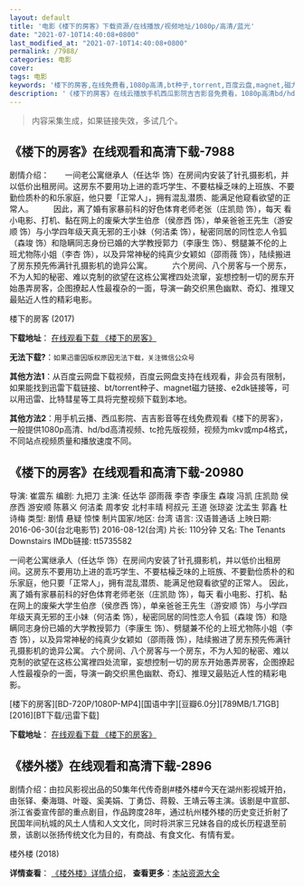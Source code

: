```yaml
---
layout: default
title: '电影《楼下的房客》下载资源/在线播放/视频地址/1080p/高清/蓝光'
date: "2021-07-10T14:40:08+0800"
last_modified_at: "2021-07-10T14:40:08+0800"
permalink: /7988/
categories: 电影
cover:
tags: 电影
keywords: '楼下的房客,在线免费看,1080p高清,bt种子,torrent,百度云盘,magnet,磁力链,迅雷下载资源'
description: '《楼下的房客》在线云播放手机西瓜影院吉吉影音免费看，1080p高清bd/hd未删减完整版和tc抢先枪版，mkv/mp4格式，附带bt/torrent种子、magnet/磁力链、百度云盘、网盘资源迅雷下载链接'
---
```


>内容采集生成，如果链接失效，多试几个。


## 《楼下的房客》在线观看和高清下载-7988

剧情介绍：　　一间老公寓继承人（任达华 饰）在房间内安装了针孔摄影机，并以低价出租房间。这房东不要用功上进的乖巧学生、不要枯橾乏味的上班族、不要勤俭质朴的和乐家庭，他只要「正常人」，拥有混乱潜质、能满足他窥看欲望的正常人。  　　因此，离了婚有家暴前科的好色体育老师老张（庄凯勋 饰），每天 看小电影、打机、黏在网上的废柴大学生伯彦（侯彦西 饰），单亲爸爸王先生（游安顺 饰）与小学四年级天真无邪的王小妹（何洁柔 饰），秘密同居的同性恋人令狐（森竣 饰）和隐瞒同志身份已婚的大学教授郭力（李康生 饰）、劈腿兼不伦的上班尤物陈小姐（李杏 饰），以及异常神秘的纯真少女颖如（邵雨薇 饰），陆续搬进了房东预先佈满针孔摄影机的诡异公寓。  　　六个房间、八个房客与一个房东，不为人知的秘密、难以克制的欲望在这栋公寓裡四处流窜，妄想控制一切的房东开始愚弄房客，企图撩起人性最複杂的一面，导演一齣交织黑色幽默、奇幻、推理又最贴近人性的精彩电影。


楼下的房客 (2017)

**下载地址**： [在线观看下载 《楼下的房客》](https://www.btbtdy.me/btdy/dy11810.html) 


**无法下载?**：`如果迅雷因版权原因无法下载，关注微信公众号 `

**其他方法1**：从百度云网盘下载视频，百度云网盘支持在线观看，非会员有限制，如果能找到迅雷下载链接、bt/torrent种子、magnet磁力链接、e2dk链接等，可以用迅雷、比特彗星等工具将完整视频下载到本地。

**其他方法2**：用手机云播、西瓜影院、吉吉影音等在线免费观看《楼下的房客》，一般提供1080p高清、hd/bd高清视频、tc抢先版视频，视频为mkv或mp4格式，不同站点视频质量和播放速度不同。


## 《楼下的房客》在线观看和高清下载-20980

导演: 崔震东 编剧: 九把刀 主演: 任达华 邵雨薇 李杏 李康生 森竣 冯凯 庄凯勋 侯彦西 游安顺 陈慕义 何洁柔 周孝安 北村丰晴 柯叔元 王道 张琼姿 沈孟生 郭鑫 杜诗梅 类型: 剧情 悬疑 惊悚 制片国家/地区: 台湾 语言: 汉语普通话 上映日期: 2016-06-30(台北电影节) 2016-08-12(台湾) 片长: 110分钟 又名: The Tenants Downstairs IMDb链接: tt5735582

一间老公寓继承人（任达华 饰）在房间内安装了针孔摄影机，并以低价出租房间。这房东不要用功上进的乖巧学生、不要枯橾乏味的上班族、不要勤俭质朴的和乐家庭，他只要「正常人」，拥有混乱潜质、能满足他窥看欲望的正常人。 因此，离了婚有家暴前科的好色体育老师老张（庄凯勋 饰），每天 看小电影、打机、黏在网上的废柴大学生伯彦（侯彦西 饰），单亲爸爸王先生（游安顺 饰）与小学四年级天真无邪的王小妹（何洁柔 饰），秘密同居的同性恋人令狐（森竣 饰）和隐瞒同志身份已婚的大学教授郭力（李康生 饰）、劈腿兼不伦的上班尤物陈小姐（李杏 饰），以及异常神秘的纯真少女颖如（邵雨薇 饰），陆续搬进了房东预先佈满针孔摄影机的诡异公寓。 六个房间、八个房客与一个房东，不为人知的秘密、难以克制的欲望在这栋公寓裡四处流窜，妄想控制一切的房东开始愚弄房客，企图撩起人性最複杂的一面，导演一齣交织黑色幽默、奇幻、推理又最贴近人性的精彩电影。


[楼下的房客][BD-720P/1080P-MP4][国语中字][豆瓣6.0分][789MB/1.71GB][2016][BT下载/迅雷下载]

**下载地址**： [在线观看下载 《楼下的房客》](https://www.btdx8.com/torrent/lxdfk_2016.html) 


## 《楼外楼》在线观看和高清下载-2896

剧情介绍：由拉风影视出品的50集年代传奇剧#楼外楼#今天在湖州影视城开拍，由张铎、秦海璐、叶璇、奚美娟、丁勇岱、蒋毅、王靖云等主演。该剧是中宣部、浙江省委宣传部的重点剧目，作品跨度28年，通过杭州楼外楼的历史变迁折射了民国年间杭城的风土人情和人文文化，同时将洪家三兄妹各自的成长历程退至前景，该剧以张扬传统文化为目的，有商战、有食文化、有情有爱。


楼外楼 (2018)

**详情查看**： [《楼外楼》详情介绍](/movie/2896/)， **查看更多**：[本站资源大全](/movie/t/all/)

